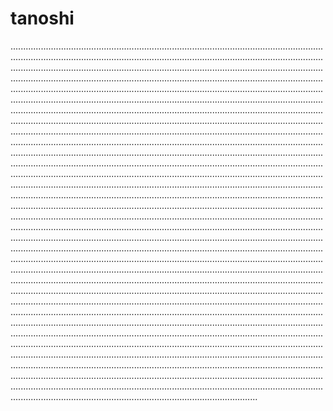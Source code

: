 # tanoshi
..............................................................................................................................................................................................................................................................................................................................................................................................................................................................................................................................................................................................................................................................................................................................................................................................................................................................................................................................................................................................................................................................................................................................................................................................................................................................................................................................................................................................................................................................................................................................................................................................................................................................................................................................................................................................................................................................................................................................................................................................................................................................................................................................................................................................................................................................................................................................................................................................................................................................................................................................................................................................................................................................................................................................................................................................................................................................................................................................................................................................................................................................................................................................................................................................................................................................................................................................................................................................................................................................................................................................................................................................................................................................................................................................................................................................................................................................................................................................................................................................................................................................................................................................................................................................................................................................................................................................................................